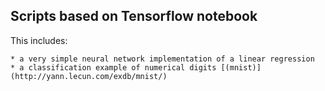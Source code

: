 ## Scripts based on Tensorflow notebook 

This includes:

    * a very simple neural network implementation of a linear regression
    * a classification example of numerical digits [(mnist)](http://yann.lecun.com/exdb/mnist/)
